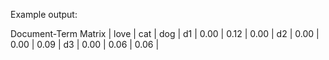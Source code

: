 Example output: 

Document-Term Matrix
   | love | cat  | dog  |
d1 | 0.00 | 0.12 | 0.00 |
d2 | 0.00 | 0.00 | 0.09 |
d3 | 0.00 | 0.06 | 0.06 |
